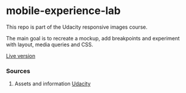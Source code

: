 # mobile-experience-lab

This repo is part of the Udacity responsive images course.

The main goal is to recreate a mockup, add breakpoints and experiment with layout, media queries and CSS.

[Live version](https://collinremst.github.io/mobile-experience-lab/)

### Sources
1. Assets and information [Udacity](https://www.udacity.com/course/responsive-images--ud882)